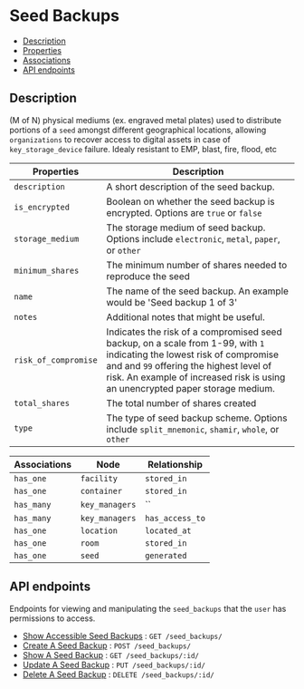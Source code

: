 # Seed Backups

- [Description](#description)
- [Properties](#properties)
- [Associations](#associations)
- [API endpoints](#api-endpoints)

## Description

(M of N) physical mediums (ex. engraved metal plates) used to distribute portions of a `seed` amongst different geographical locations, allowing `organizations` to recover access to digital assets in case of `key_storage_device` failure. Idealy resistant to EMP, blast, fire, flood, etc

| Properties | Description |
| --- | --- |
| `description` | A short description of the seed backup. |
| `is_encrypted` | Boolean on whether the seed backup is encrypted. Options are `true` or `false` |
| `storage_medium` | The storage medium of seed backup. Options include `electronic`, `metal`, `paper`, or `other` |
| `minimum_shares` | The minimum number of shares needed to reproduce the seed |
| `name` | The name of the seed backup. An example would be 'Seed backup 1 of 3' |
| `notes` | Additional notes that might be useful. |
| `risk_of_compromise` | Indicates the risk of a compromised seed backup, on a scale from 1-99, with `1` indicating the lowest risk of compromise and and `99` offering the highest level of risk. An example of increased risk is using an unencrypted paper storage medium.|
| `total_shares` | The total number of shares created |
| `type` | The type of seed backup scheme. Options include `split_mnemonic`, `shamir`, `whole`, or `other` |

| Associations | Node | Relationship |
| --- | --- | --- |
| `has_one` | `facility` | `stored_in` |
| `has_one` | `container` | `stored_in` |
| `has_many` | `key_managers` | `` |
| `has_many` | `key_managers` | `has_access_to` |
| `has_one` | `location` | `located_at` |
| `has_one` | `room` | `stored_in` |
| `has_one` | `seed` | `generated` |

## API endpoints

Endpoints for viewing and manipulating the `seed_backups` that the `user`
has permissions to access.

* [Show Accessible Seed Backups](api_docs/seed_backups/get.md) : `GET /seed_backups/`
* [Create A Seed Backup](api_docs/seed_backups/post.md) : `POST /seed_backups/`
* [Show A Seed Backup](api_docs/seed_backups/id/get.md) : `GET /seed_backups/:id/`
* [Update A Seed Backup](api_docs/seed_backups/id/put.md) : `PUT /seed_backups/:id/`
* [Delete A Seed Backup](api_docs/seed_backups/id/delete.md) : `DELETE /seed_backups/:id/`